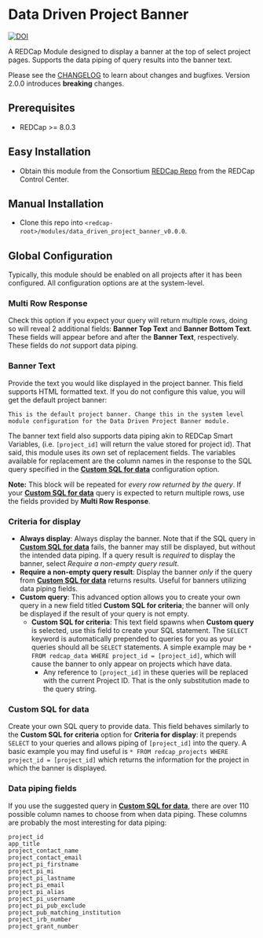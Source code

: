 # Data Driven Project Banner

[![DOI](https://zenodo.org/badge/DOI/10.5281/zenodo.3561124.svg)](https://doi.org/10.5281/zenodo.3561124)


A REDCap Module designed to display a banner at the top of select project pages. Supports the data piping of query results into the banner text.

Please see the [CHANGELOG](CHANGELOG.md) to learn about changes and bugfixes. Version 2.0.0 introduces **breaking** changes.

## Prerequisites
- REDCap >= 8.0.3

## Easy Installation
- Obtain this module from the Consortium [REDCap Repo](https://redcap.vanderbilt.edu/consortium/modules/index.php) from the REDCap Control Center.

## Manual Installation
- Clone this repo into `<redcap-root>/modules/data_driven_project_banner_v0.0.0`.

## Global Configuration

Typically, this module should be enabled on all projects after it has been configured.  All configuration options are at the system-level.

### Multi Row Response

Check this option if you expect your query will return multiple rows, doing so will reveal 2 additional fields: **Banner Top Text** and **Banner Bottom Text**. These fields will appear before and after the **Banner Text**, respectively. These fields do _not_ support data piping.

### Banner Text

Provide the text you would like displayed in the project banner. This field supports HTML formatted text. If you do not configure this value, you will get the default project banner:

```
This is the default project banner. Change this in the system level
module configuration for the Data Driven Project Banner module.
```

The banner text field also supports data piping akin to REDCap Smart Variables, (i.e. `[project_id]` will return the value stored for project id). That said, this module uses its _own_ set of replacement fields. The variables available for replacement are the column names in the response to the SQL query specified in the [**Custom SQL for data**](#Custom-SQL-for-data) configuration option. 

**Note:** This block will be repeated for _every row returned by the query_. If your [**Custom SQL for data**](#Custom-SQL-for-data) query is expected to return multiple rows, use the fields provided by **Multi Row Response**.

### Criteria for display


- **Always display**: Always display the banner. Note that if the SQL query in [**Custom SQL for data**](#Custom-SQL-for-data) fails, the banner may still be displayed, but without the intended data piping. If a query result is _required_ to display the banner, select _Require a non-empty query result_.
- **Require a non-empty query result**: Display the banner _only_ if the query from [**Custom SQL for data**](#Custom-SQL-for-data) returns results. Useful for banners utilizing data piping fields.
- **Custom query**: This advanced option allows you to create your own query in a new field titled **Custom SQL for criteria**; the banner will only be displayed if the result of your query is not empty.
  - **Custom SQL for criteria**: This text field spawns when **Custom query** is selected, use this field to create your SQL statement. The `SELECT` keyword is automatically prepended to queries for you as your queries should all be `SELECT` statements. A simple example may be `* FROM redcap_data WHERE project_id = [project_id]`, which will cause the banner to only appear on projects which have data.
    - Any reference to `[project_id]` in these queries will be replaced with the current Project ID. That is the only substitution made to the query string.

### Custom SQL for data

Create your own SQL query to provide data. This field behaves similarly to the **Custom SQL for criteria** option for **Criteria for display**: it prepends `SELECT` to your queries and allows piping of `[project_id]` into the query.
A basic example you may find useful is `* FROM redcap_projects WHERE project_id = [project_id]` which returns the information for the project in which the banner is displayed.

### Data piping fields

If you use the suggested query in [**Custom SQL for data**](#Custom-SQL-for-data), there are over 110 possible column names to choose from when data piping. These columns are probably the most interesting for data piping:

```
project_id
app_title
project_contact_name
project_contact_email
project_pi_firstname
project_pi_mi
project_pi_lastname
project_pi_email
project_pi_alias
project_pi_username
project_pi_pub_exclude
project_pub_matching_institution
project_irb_number
project_grant_number
```
